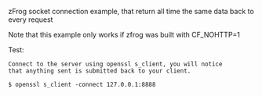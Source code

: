 zFrog socket connection example, that return all time
the same data back to every request

Note that this example only works if zfrog was built with CF_NOHTTP=1

Test:

	Connect to the server using openssl s_client, you will notice
	that anything sent is submitted back to your client.

	$ openssl s_client -connect 127.0.0.1:8888

